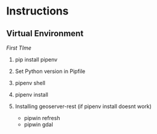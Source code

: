 # Instructions

## Virtual Environment

*First TIme* 
1. pip install pipenv
2. Set Python version in Pipfile

1. pipenv shell
2. pipenv install
3. Installing geoserver-rest (if pipenv install doesnt work)
    - pipwin refresh
    - pipwin gdal

